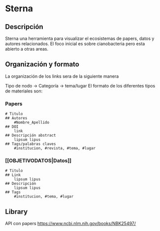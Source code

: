 # Sterna
## Descripción
Sterna una herramienta para visualizar el ecosistemas de papers, datos  y autores relacionados.
El foco inicial es sobre cianobacteria pero esta abierto a otras areas. 
## Organización y formato
La organización de los links sera de la siguiente manera

Tipo de nodo -> Categoría -> tema/lugar
El formato de los diferentes tipos de materiales son:

### Papers
	# Titulo
	## Autores
		#Nombre_Apellido
	## DOI
		link
	## Descripción abstract
		lipsum lipus 
	## Tags/palabras claves
		#institucion, #revista, #tema, #lugar  

### [[OBJETIVODATOS|Datos]]
	# Titulo
	## Link
		lipsum lipus
	## Descripción
		lipsum lipus
	## Tags
		#institucion, #tema, #lugar

## Library

API con papers
https://www.ncbi.nlm.nih.gov/books/NBK25497/